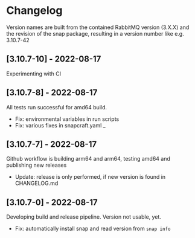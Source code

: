 # Changelog

Version names are built from the contained RabbitMQ version (3.X.X) and
the revision of the snap package, resulting in a version number like e.g. 3.10.7-42

## [3.10.7-10] - 2022-08-17

Experimenting with CI

## [3.10.7-8] - 2022-08-17

All tests run successful for amd64 build. 

- Fix: environmental variables in run scripts
- Fix: various fixes in snapcraft.yaml 
_

## [3.10.7-7] - 2022-08-17

Github workflow is building arm64 and arm64, testing amd64 and publishing new releases

- Update: release is only performed, if new version is found in CHANGELOG.md

## [3.10.7-0] - 2022-08-17

Developing build and release pipeline. Version not usable, yet.

- Fix: automatically install snap and read version from `snap info`
